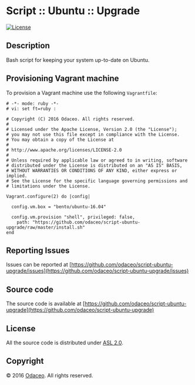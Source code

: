 # Script :: Ubuntu :: Upgrade

[![License](https://img.shields.io/github/license/odaceo/script-ubuntu-upgrade.svg)](LICENSE)

## Description

Bash script for keeping your system up-to-date on Ubuntu.

## Provisioning Vagrant machine

To provision a Vagrant machine use the following ``Vagrantfile``:

``` shell
# -*- mode: ruby -*-
# vi: set ft=ruby :

# Copyright (C) 2016 Odaceo. All rights reserved.
#
# Licensed under the Apache License, Version 2.0 (the "License");
# you may not use this file except in compliance with the License.
# You may obtain a copy of the License at
#
# http://www.apache.org/licenses/LICENSE-2.0
#
# Unless required by applicable law or agreed to in writing, software
# distributed under the License is distributed on an "AS IS" BASIS,
# WITHOUT WARRANTIES OR CONDITIONS OF ANY KIND, either express or implied.
# See the License for the specific language governing permissions and
# limitations under the License.

Vagrant.configure(2) do |config|

  config.vm.box = "bento/ubuntu-16.04"
  
  config.vm.provision "shell", privileged: false, 
    path: "https://github.com/odaceo/script-ubuntu-upgrade/raw/master/install.sh"
end
```

## Reporting Issues

Issues can be reported at [https://github.com/odaceo/script-ubuntu-upgrade/issues](https://github.com/odaceo/script-ubuntu-upgrade/issues)

## Source code

The source code is available at [https://github.com/odaceo/script-ubuntu-upgrade](https://github.com/odaceo/script-ubuntu-upgrade)

## License

All the source code is distributed under [ASL 2.0](LICENSE).

## Copyright

© 2016 [Odaceo](http://odaceo.ch). All rights reserved.